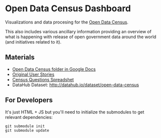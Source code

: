 Open Data Census Dashboard
==========================

Visualizations and data procesing for the [Open Data Census][].

[Open Data Census]: http://census.okfn.org/

This also includes various ancillary information providing an overview of what
is happening with release of open government data around the world (and
initiatives related to it).

Materials
---------

* [Open Data Census folder in Google Docs](https://drive.google.com/a/okfn.org/#folders/0B6R8dXc6Ji4JTWE0TVhFejYza2c)
* [Original User Stories][stories]
* [Census Questions Spreadshet](https://docs.google.com/a/okfn.org/spreadsheet/ccc?key=0Aon3JiuouxLUdEVHQ0c4RGlRWm9Gak54NGV0UlpfOGc#gid=0)
* DataHub Dataset: <http://datahub.io/dataset/open-data-census>

[stories]: https://docs.google.com/document/d/1Ji2pifZYSggdgp0Pe8s_vFNrZIvrgwB1OhYz0AdkGsc/edit

For Developers
--------------

It's just HTML + JS but you'll need to initialize the submodules to get relevant dependencies:

    git submodule init
    git submodule update

